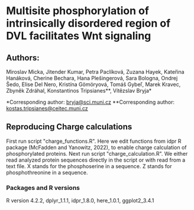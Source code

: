 # Multisite phosphorylation of intrinsically disordered region of DVL facilitates Wnt signaling

## Authors:
Miroslav Micka, Jitender Kumar, Petra Paclíková, Zuzana Hayek, Kateřina Hanáková, Cherine Bechara, Hana Plešingerová, Sara Bologna, Ondrej Šedo, Elise Del Nero, Kristína Gömöryová, Tomáš Gybeľ, Marek Kravec, Zbyněk Zdráhal, Konstantinos Tripsianes**, Vítězslav Bryja*

*Corresponding author: bryja@sci.muni.cz
**Corresponding author: kostas.tripsianes@ceitec.muni.cz

## Reproducing Charge calculations
First run script "charge_functions.R". Here we edit functions from idpr R package (McFadden and Yanowitz, 2022), to enable charge calculation of phosphorylated proteins.
Next run script "charge_calculation.R". We either read analyzed protein sequences directly in the script or with read from a text file. X stands for the phosphoserine in a sequence. Z stands for phosphothreonine in a sequence.

### Packages and R versions
R version 4.2.2, dplyr_1.1.1, idpr_1.8.0, here_1.0.1, ggplot2_3.4.1

